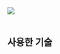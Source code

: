 <img src="https://raw.githubusercontent.com/1bins/images/master/haruDiary/intro.png" />
<br/><br/>

## 사용한 기술
